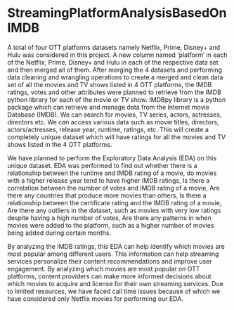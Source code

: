 # StreamingPlatformAnalysisBasedOnIMDB


A total of four OTT platforms datasets namely Netflix, Prime, Disney+ and Hulu was considered in this project. A new column named ‘platform’ in each of the Netflix, Prime, Disney+ and Hulu in each of the respective data set and then merged all of them.
After merging the 4 datasets and performing data cleaning and wrangling operations to create a merged and clean data set of all the movies and TV shows listed in 4 OTT platforms, the IMDB ratings, votes and other attributes were planned to retrieve from the IMDB python library for each of the movie or TV show.
IMDBpy library is a python package which can retrieve and manage data from the Internet movie Database (IMDB). We can search for movies, TV series, actors, actresses, directors etc. We can access various data such as movie titles, directors, actors/actresses, release year, runtime, ratings, etc. This will create a completely unique dataset which will have ratings for all the movies and TV shows listed in the 4 OTT platforms.

We have planned to perform the Exploratory Data Analysis (EDA) on this unique dataset. EDA  was performed to find out whether there is a relationship between the runtime and IMDB rating of a movie, do movies with a higher release year tend to have higher IMDB ratings, Is there a correlation between the number of votes and IMDB rating of a movie, Are there any countries that produce more movies than others, Is there a relationship between the certificate rating and the IMDB rating of a movie, Are there any outliers in the dataset, such as movies with very low ratings despite having a high number of votes, Are there any patterns in when movies were added to the platform, such as a higher number of movies being added during certain months.

By analyzing the IMDB ratings, this EDA can help identify which movies are most popular among different users. This information can help streaming services personalize their content recommendations and improve user engagement. By analyzing which movies are most popular on OTT platforms, content providers can make more informed decisions about which movies to acquire and license for their own streaming services. Due to limited resources, we have faced call time issues because of which we have considered only Netflix movies for performing our EDA. 

